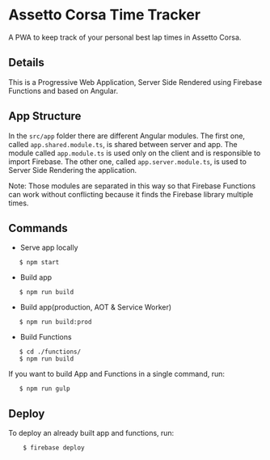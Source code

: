 # Assetto Corsa Time Tracker
A PWA to keep track of your personal best lap times in Assetto Corsa.

## Details
This is a Progressive Web Application, Server Side Rendered using Firebase Functions and based on Angular.

## App Structure
In the `src/app` folder there are different Angular modules.
The first one, called `app.shared.module.ts`, is shared between server and app.
The module called `app.module.ts` is used only on the client and is responsible to import Firebase.
The other one, called `app.server.module.ts`, is used to Server Side Rendering the application.

Note: Those modules are separated in this way so that Firebase Functions can work without conflicting because it finds the Firebase library multiple times.

## Commands
 - Serve app locally
 ```console
    $ npm start
 ```

 - Build app
 ```console
    $ npm run build
 ```

 - Build app(production, AOT & Service Worker)
 ```console
    $ npm run build:prod
 ```

 - Build Functions
 ```console
    $ cd ./functions/
    $ npm run build
 ```

 If you want to build App and Functions in a single command, run:
 ```console
    $ npm run gulp
 ```

## Deploy
To deploy an already built app and functions, run:
```console
    $ firebase deploy
```

